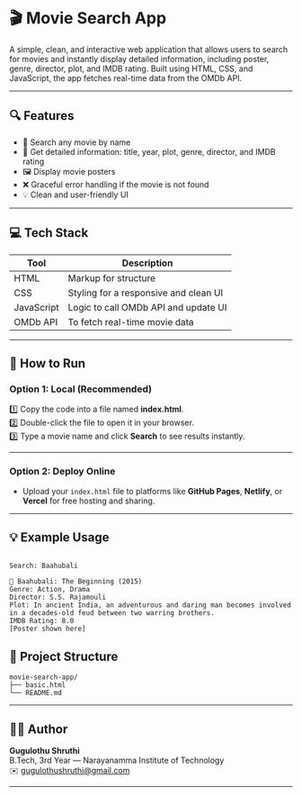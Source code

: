 # 🎬 Movie Search App

A simple, clean, and interactive web application that allows users to search for movies and instantly display detailed information, including poster, genre, director, plot, and IMDB rating. Built using HTML, CSS, and JavaScript, the app fetches real-time data from the OMDb API.

---

## 🔍 Features

- 🎥 Search any movie by name
- 📄 Get detailed information: title, year, plot, genre, director, and IMDB rating
- 🖼️ Display movie posters
- ❌ Graceful error handling if the movie is not found
- 💡 Clean and user-friendly UI

---

## 💻 Tech Stack

| Tool       | Description                            |
|-------------|----------------------------------------|
| HTML        | Markup for structure                   |
| CSS         | Styling for a responsive and clean UI |
| JavaScript  | Logic to call OMDb API and update UI  |
| OMDb API    | To fetch real-time movie data         |

---

## 🚀 How to Run

### Option 1: Local (Recommended)

1️⃣ Copy the code into a file named **index.html**.  
2️⃣ Double-click the file to open it in your browser.  
3️⃣ Type a movie name and click **Search** to see results instantly.

---

### Option 2: Deploy Online

- Upload your `index.html` file to platforms like **GitHub Pages**, **Netlify**, or **Vercel** for free hosting and sharing.

---

## 💡 Example Usage

```

Search: Baahubali

🎥 Baahubali: The Beginning (2015)
Genre: Action, Drama
Director: S.S. Rajamouli
Plot: In ancient India, an adventurous and daring man becomes involved in a decades-old feud between two warring brothers.
IMDB Rating: 8.0
[Poster shown here]

```

## 📂 Project Structure

```
movie-search-app/
├── basic.html
└── README.md
```

---

## 🙋‍♀️ Author

**Gugulothu Shruthi**  
B.Tech, 3rd Year — Narayanamma Institute of Technology  
✉️ [gugulothushruthi@gmail.com](mailto:gugulothushruthi@gmail.com)

---


